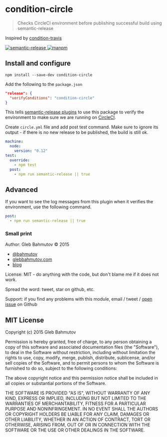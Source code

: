 # condition-circle

> Checks CircleCI environment before publishing successful build using semantic-release

Inspired by [condition-travis](https://github.com/semantic-release/condition-travis)

[![semantic-release][semantic-image] ][semantic-url]
[![manpm](https://img.shields.io/badge/manpm-%E2%9C%93-3399ff.svg)](https://github.com/bahmutov/manpm)

[semantic-image]: https://img.shields.io/badge/%20%20%F0%9F%93%A6%F0%9F%9A%80-semantic--release-e10079.svg
[semantic-url]: https://github.com/semantic-release/semantic-release

## Install and configure

    npm install --save-dev condition-circle

Add the following to the `package.json`

```json
"release": {
  "verifyConditions": "condition-circle"
}
```

This tells [semantic-release plugins](https://github.com/semantic-release/semantic-release#plugins)
to use this package to verify the environment to make sure we are running on
[CircleCI](https://circleci.com).

Create `circle.yml` file and add post test command. Make sure to ignore its output -
if there is no new release to be published, the build is still ok.

```yaml
machine:
  node:
    version: "0.12"
test:
  override:
    - npm test
  post:
    - npm run semantic-release || true
```

## Advanced

If you want to see the log messages from this plugin when it verifies the environment,
use the following command.

```yaml
post:
  - npm run semantic-release || true
```

### Small print

Author: Gleb Bahmutov &copy; 2015

* [@bahmutov](https://twitter.com/bahmutov)
* [glebbahmutov.com](http://glebbahmutov.com)
* [blog](http://glebbahmutov.com/blog/)

License: MIT - do anything with the code, but don't blame me if it does not work.

Spread the word: tweet, star on github, etc.

Support: if you find any problems with this module, email / tweet /
[open issue](https://github.com/bahmutov/condition-circle/issues) on Github

## MIT License

Copyright (c) 2015 Gleb Bahmutov

Permission is hereby granted, free of charge, to any person
obtaining a copy of this software and associated documentation
files (the "Software"), to deal in the Software without
restriction, including without limitation the rights to use,
copy, modify, merge, publish, distribute, sublicense, and/or sell
copies of the Software, and to permit persons to whom the
Software is furnished to do so, subject to the following
conditions:

The above copyright notice and this permission notice shall be
included in all copies or substantial portions of the Software.

THE SOFTWARE IS PROVIDED "AS IS", WITHOUT WARRANTY OF ANY KIND,
EXPRESS OR IMPLIED, INCLUDING BUT NOT LIMITED TO THE WARRANTIES
OF MERCHANTABILITY, FITNESS FOR A PARTICULAR PURPOSE AND
NONINFRINGEMENT. IN NO EVENT SHALL THE AUTHORS OR COPYRIGHT
HOLDERS BE LIABLE FOR ANY CLAIM, DAMAGES OR OTHER LIABILITY,
WHETHER IN AN ACTION OF CONTRACT, TORT OR OTHERWISE, ARISING
FROM, OUT OF OR IN CONNECTION WITH THE SOFTWARE OR THE USE OR
OTHER DEALINGS IN THE SOFTWARE.
